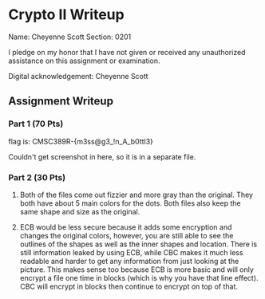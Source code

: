 # Crypto II Writeup

Name: Cheyenne Scott
Section: 0201

I pledge on my honor that I have not given or received any unauthorized
assistance on this assignment or examination.

Digital acknowledgement: Cheyenne Scott 

## Assignment Writeup

### Part 1 (70 Pts)
flag is: CMSC389R-{m3ss@g3_!n_A_b0ttl3}

Couldn't get screenshot in here, so it is in a separate file.

### Part 2 (30 Pts)

1. Both of the files come out fizzier and more gray than the original. They both have about 5 main colors for the dots. Both files also keep the same shape and size as the original. 

2. ECB would be less secure because it adds some encryption and changes the original colors, however, you are still able to see the outlines of the shapes as well as the inner shapes and location. There is still information leaked by using ECB, while CBC makes it much less readable and harder to get any information from just looking at the picture. This makes sense too because ECB is more basic and will only encrypt a file one time in blocks (which is why you have that line effect). CBC will encrypt in blocks then continue to encrypt on top of that. 
